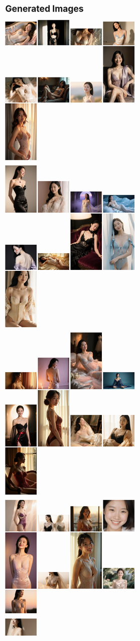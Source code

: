 # Generated Images



<img src="2025_10_25_01.webp" width="100"/> <img src="2025_10_25_02.webp" width="100"/> <img src="2025_10_25_03.webp" width="100"/> <img src="2025_10_25_04.webp" width="100"/> <img src="2025_10_25_05.webp" width="100"/> <img src="2025_10_25_06.webp" width="100"/> <img src="2025_10_25_07.webp" width="100"/> <img src="2025_10_25_08.webp" width="100"/> <img src="2025_10_25_09.webp" width="100"/>

<img src="2025_10_25_10.webp" width="100"/> <img src="2025_10_25_11.webp" width="100"/> <img src="2025_10_25_12.webp" width="100"/> <img src="2025_10_25_13.webp" width="100"/> <img src="2025_10_25_14.webp" width="100"/> <img src="2025_10_25_15.webp" width="100"/> <img src="2025_10_25_16.webp" width="100"/> <img src="2025_10_25_17.webp" width="100"/> <img src="2025_10_25_18.webp" width="100"/>

<img src="2025_10_25_19.webp" width="100"/> <img src="2025_10_25_20.webp" width="100"/> <img src="2025_10_25_21.webp" width="100"/> <img src="2025_10_25_22.webp" width="100"/> <img src="2025_10_25_23.webp" width="100"/> <img src="2025_10_25_24.webp" width="100"/> <img src="2025_10_25_25.webp" width="100"/> <img src="2025_10_25_26.webp" width="100"/> <img src="2025_10_25_27.webp" width="100"/>

<img src="2025_10_25_28.webp" width="100"/> <img src="2025_10_25_29.webp" width="100"/> <img src="2025_10_25_30.webp" width="100"/> <img src="2025_10_25_31.webp" width="100"/> <img src="2025_10_25_32.webp" width="100"/> <img src="2025_10_25_33.webp" width="100"/> <img src="2025_10_25_34.webp" width="100"/> <img src="2025_10_25_35.webp" width="100"/> <img src="2025_10_25_36.webp" width="100"/>

<img src="2025_10_25_37.webp" width="100"/>